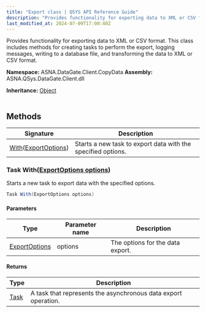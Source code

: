 ```yaml
---
title: "Export class | QSYS API Reference Guide"
description: "Provides functionality for exporting data to XML or CSV format. This class includes methods for creating tasks to perform the export, logging messages"
last_modified_at: 2024-07-09T17:00:40Z
---
```


Provides functionality for exporting data to XML or CSV format.
This class includes methods for creating tasks to perform the export, logging messages, writing to a database file, and transforming the data to XML or CSV format.

**Namespace:** ASNA.DataGate.Client.CopyData
**Assembly:** ASNA.QSys.DataGate.Client.dll

**Inheritance:** [Object](https://docs.microsoft.com/en-us/dotnet/api/system.object)
<br>
<br>

## Methods

| Signature | Description |
| --- | --- |
| [With](#task-withexportoptions-options)([ExportOptions](/reference/datagate/datagate-client/export-options.html)) | Starts a new task to export data with the specified options.

### Task With([ExportOptions options](/reference/datagate/datagate-client/export-options.html))

Starts a new task to export data with the specified options.

```cs
Task With(ExportOptions options)
```

#### Parameters

| Type | Parameter name | Description
| --- | --- | ---
| [ExportOptions](/reference/datagate/datagate-client/export-options.html) | options | The options for the data export.

#### Returns

| Type | Description
| --- | ---
| [Task](https://docs.microsoft.com/en-us/dotnet/api/system.threading.tasks.taskscheduler) | A task that represents the asynchronous data export operation.
